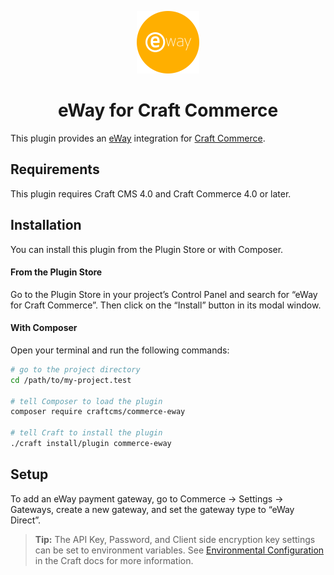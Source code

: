 <p align="center"><img src="./src/icon.svg" width="100" height="100" alt="eWay for Craft Commerce icon"></p>

<h1 align="center">eWay for Craft Commerce</h1>

This plugin provides an [eWay](https://www.eway.com.au/) integration for [Craft Commerce](https://craftcms.com/commerce).

## Requirements

This plugin requires Craft CMS 4.0 and Craft Commerce 4.0 or later.

## Installation

You can install this plugin from the Plugin Store or with Composer.

#### From the Plugin Store

Go to the Plugin Store in your project’s Control Panel and search for “eWay for Craft Commerce”. Then click on the “Install” button in its modal window.

#### With Composer

Open your terminal and run the following commands:

```bash
# go to the project directory
cd /path/to/my-project.test

# tell Composer to load the plugin
composer require craftcms/commerce-eway

# tell Craft to install the plugin
./craft install/plugin commerce-eway
```

## Setup

To add an eWay payment gateway, go to Commerce → Settings → Gateways, create a new gateway, and set the gateway type to “eWay Direct”.

> **Tip:** The API Key, Password, and Client side encryption key settings can be set to environment variables. See [Environmental Configuration](https://docs.craftcms.com/v3/config/environments.html) in the Craft docs for more information.
